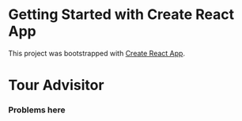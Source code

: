 # Getting Started with Create React App

This project was bootstrapped with [Create React App](https://github.com/facebook/create-react-app).

# **Tour Advisitor**

### Problems here
